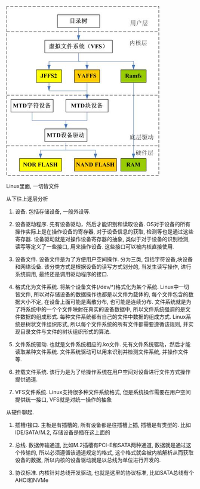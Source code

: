 ![config](./images/1.jpg)

Linux里面, 一切皆文件

从下往上逐层分析

1. 设备. 包括存储设备, 一般外设等. 

2. 设备驱动程序. 先有设备驱动，然后才能识别和读取设备. OS对于设备的所有操作实际上是在操作设备的寄存器, 对于设备信息的获取, 检测等也是通过这些寄存器. 设备驱动就是对操作设备寄存器的抽象, 类似于对于设备的识别检测, 读写等定义了一些接口, 用来操作设备. 这些接口可以被内核直接使用.

3. 设备文件. 设备文件是为了方便用户空间操作. 分为三类, 包括字符设备,块设备和网络设备. 该分类方式是根据设备的读写方式划分的, 当发生读写操作, 进行系统调用, 最终还是调用驱动程序的接口.

4. 格式化为文件系统. 将某个设备文件(/dev/\*)格式化为某个系统. Linux中一切皆文件, 所以对存储设备的数据操作也都是以文件为载体的, 每个文件包含的数据大小不定, 在设备上面可能是离散分布, 也可能是连续分布. 文件系统就是为了将系统中的一个个文件映射在真实的设备数据中, 所以文件系统强调的是文件数据的组成形式. 每种文件系统都有自己的文件中数据的组成方式. Linux系统是树状文件组织形式, 所以每个文件系统的所有文件都需要遵循该规则, 并实现目录文件与文件的树状组织形式的算法.

5. 文件系统驱动. 也就是文件系统相应的.ko文件. 先有文件系统驱动，然后才能读取某种文件系统. 文件系统驱动可以用来识别并检测文件系统, 并操作文件等.

5. 挂载文件系统. 该行为是为了给操作系统在用户空间对设备进行文件方式操作提供通道.

6. VFS文件系统. Linux支持很多种文件系统格式, 但是系统操作需要在用户空间提供统一接口, VFS就是对统一操作的抽象

从硬件聊起.

1. 插槽/接口. 主板是有插槽的, 所有设备都是往插槽上插, 插槽是有类型的. 比如IDE/SATA/M.2, 存储设备是插在这上面的

2. 总线. 数据传输通道, 比如M.2插槽有PCI\-E和SATA两种通道, 数据就是通过这个传输的, 所以必须遵循该通道规定的格式, 这个格式就会被内核解析从而获取设备的数据, 所以内核的设备驱动就是以总线为单位进行开发的.

3. 协议标准. 内核针对总线开发驱动, 也就是这里的协议标准, 比如SATA总线有个AHCI和NVMe